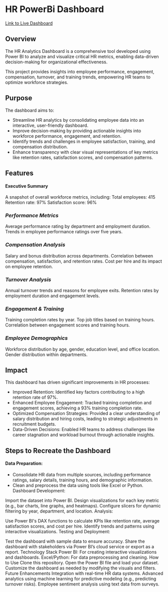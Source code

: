 # HR PowerBi Dashboard

[Link to Live Dashboard](https://app.powerbi.com/view?r=eyJrIjoiYWFhZGI0NWQtMzBjMy00YjJmLTkyNDMtY2NhZjQzZGJkMzdkIiwidCI6ImU5ODE4OTYxLTJkN2QtNGMwYS05ZGQ1LTI1MmRiYmM2ZWNkZiJ9)


## Overview
The HR Analytics Dashboard is a comprehensive tool developed using Power BI to analyze and visualize critical HR metrics, enabling data-driven decision-making for organizational effectiveness.

This project provides insights into employee performance, engagement, compensation, turnover, and training trends, empowering HR teams to optimize workforce strategies.

## Purpose
The dashboard aims to:

+ Streamline HR analytics by consolidating employee data into an interactive, user-friendly dashboard.
+ Improve decision-making by providing actionable insights into workforce performance, engagement, and retention.
+ Identify trends and challenges in employee satisfaction, training, and compensation distribution.
+ Enhance transparency with clear visual representations of key metrics like retention rates, satisfaction scores, and compensation patterns.

## Features
#### Executive Summary
A snapshot of overall workforce metrics, including:
Total employees: 415
Retention rate: 97%
Satisfaction score: 96%

### *Performance Metrics*
Average performance rating by department and employment duration.
Trends in employee performance ratings over five years.

### *Compensation Analysis*
Salary and bonus distribution across departments.
Correlation between compensation, satisfaction, and retention rates.
Cost per hire and its impact on employee retention.

### *Turnover Analysis*
Annual turnover trends and reasons for employee exits.
Retention rates by employment duration and engagement levels.

### *Engagement & Training*
Training completion rates by year.
Top job titles based on training hours.
Correlation between engagement scores and training hours.

### *Employee Demographics*
Workforce distribution by age, gender, education level, and office location.
Gender distribution within departments.

## Impact
This dashboard has driven significant improvements in HR processes:

+ Improved Retention: Identified key factors contributing to a high retention rate of 97%.
+ Enhanced Employee Engagement: Tracked training completion and engagement scores, achieving a 93% training completion rate.
+ Optimized Compensation Strategies: Provided a clear understanding of salary distribution and hiring costs, leading to strategic adjustments in recruitment budgets.
+ Data-Driven Decisions: Enabled HR teams to address challenges like career stagnation and workload burnout through actionable insights.

## Steps to Recreate the Dashboard
#### Data Preparation:
+ Consolidate HR data from multiple sources, including performance ratings, salary details, training hours, and demographic information.
+ Clean and preprocess the data using tools like Excel or Python.
Dashboard Development:

Import the dataset into Power BI.
Design visualizations for each key metric (e.g., bar charts, line graphs, and heatmaps).
Configure slicers for dynamic filtering by year, department, and location.
Analysis:

Use Power BI's DAX functions to calculate KPIs like retention rate, average satisfaction scores, and cost per hire.
Identify trends and patterns using interactive visualizations.
Testing and Deployment:

Test the dashboard with sample data to ensure accuracy.
Share the dashboard with stakeholders via Power BI’s cloud service or export as a report.
Technology Stack
Power BI: For creating interactive visualizations and dashboards.
Excel/Python: For data preprocessing and cleaning.
How to Use
Clone this repository.
Open the Power BI file and load your dataset.
Customize the dashboard as needed by modifying the visuals and filters.
Future Enhancements
Integration with real-time HR data systems.
Advanced analytics using machine learning for predictive modeling (e.g., predicting turnover risks).
Employee sentiment analysis using text data from surveys.
